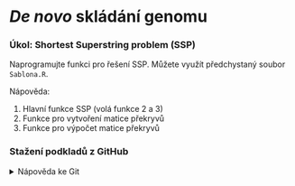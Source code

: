 # *De novo* skládání genomu
### Úkol: Shortest Superstring problem (SSP)
Naprogramujte funkci pro řešení SSP. Můžete využít předchystaný soubor `Sablona.R`.

Nápověda:
1. Hlavní funkce SSP (volá funkce 2 a 3)
2. Funkce pro vytvoření matice překryvů
3. Funkce pro výpočet matice překryvů

### Stažení podkladů z GitHub
<details>
<summary>Nápověda ke Git</summary>

> * Nastavení editoru
> ```bash
> git config --global core.editor notepad
> ```
> * Nastavení jména a emailu
> ```bash
> git config --global user.name "Zuzana Nova"
> git config --global user.email z.nova@vut.cz
> ```
> * Ověření aktuálního nastavení
> ```bash
> git config --global --list
> ```
>
* Na vlastním GitHub účtu vytvořte kopii (**fork**) zdrojového repozitáře. 
  Otevřete v prohlížeči adresu zdrojového repozitáře. Vpravo nahoře najdete tlačítko <kbd>Fork</kbd> a klikněte na něj.
  
* Naklonujte si repozitář ze svého GitHub účtu do složky s dnešním cvičením.
```bash
git clone <repository address>
```
* V lokálním repozitáři nastavte pomocí terminálu novou vzdálenou adresu (**remote**) na **původní** (vut-mpc-prg) adresu repozitáře (trojúhelníková spolupráce):
```bash
git remote add upstream https://github.com/vut-mpc-prg/cviceni_7.git
```

### Odeslání souborů na GitHub
Vytvořte novou revizi (**commit**) a změny nahrajte na svůj vzdálený repozitář (**push**).
* Nově vytvořený soubor přidejte do revize.
```bash
git add <file_name>
```
* Vytvořte revizi, zadejte zprávu k revizi, uložte a zavřete.
```bash
git commit
```
* Vytvořenou revizi odešlete do svého repozitáře na GitHub.
```bash
git push origin master
```
</details>
